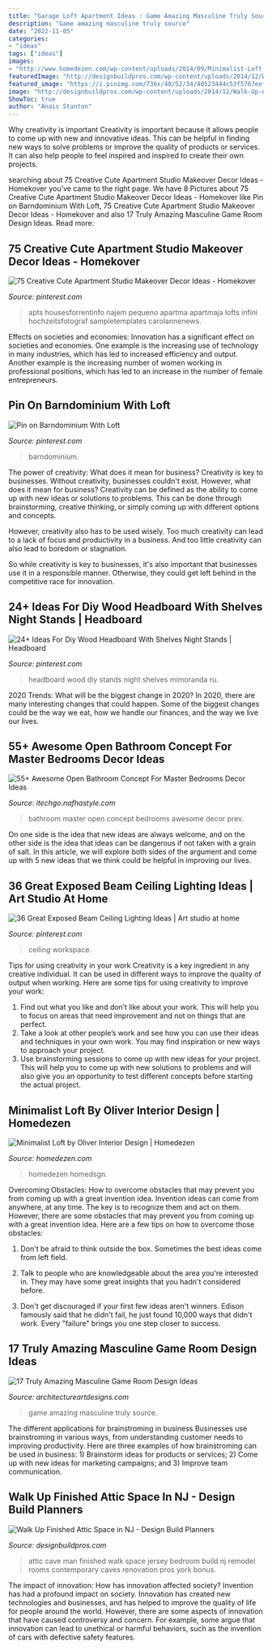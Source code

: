 ```yaml
---
title: "Garage Loft Apartment Ideas : Game Amazing Masculine Truly Source"
description: "Game amazing masculine truly source"
date: "2022-11-05"
categories:
- "ideas"
tags: ["ideas"]
images:
- "http://www.homedezen.com/wp-content/uploads/2014/09/Minimalist-Loft-by-Oliver-Interior-Design-14.jpg"
featuredImage: "http://designbuildpros.com/wp-content/uploads/2014/12/Walk-Up-Attic-Finished-Space-Design-Build-Pros-3.jpg"
featured_image: "https://i.pinimg.com/736x/40/52/34/40523444c53f5767eef21368989430d5.jpg"
image: "http://designbuildpros.com/wp-content/uploads/2014/12/Walk-Up-Attic-Finished-Space-Design-Build-Pros-3.jpg"
ShowToc: true
author: "Anais Stanton"
---
```



Why creativity is important
Creativity is important because it allows people to come up with new and innovative ideas. This can be helpful in finding new ways to solve problems or improve the quality of products or services. It can also help people to feel inspired and inspired to create their own projects.

	

		
searching about 75 Creative Cute Apartment Studio Makeover Decor Ideas - Homekover you've came to the right page. We have 8 Pictures about 75 Creative Cute Apartment Studio Makeover Decor Ideas - Homekover like Pin on Barndominium With Loft, 75 Creative Cute Apartment Studio Makeover Decor Ideas - Homekover and also 17 Truly Amazing Masculine Game Room Design Ideas. Read more:
		
    
## 75 Creative Cute Apartment Studio Makeover Decor Ideas - Homekover

<img loading=lazy src="https://i.pinimg.com/736x/dd/c9/f6/ddc9f656b82f43c9d495af289d2cd854.jpg" onerror="this.onerror=null;this.src='https://tse1.mm.bing.net/th?id=OIP.2PHraw_nh3fW2tUOmddwfwHaFR&amp;pid=15.1';" alt="75 Creative Cute Apartment Studio Makeover Decor Ideas - Homekover">

_Source: pinterest.com_

>apts housesforrentinfo najem pequeno apartma apartmaja lofts infini hochzeitsfotograf sampletemplates carolannenews. 

	

Effects on societies and economies:
Innovation has a significant effect on societies and economies. One example is the increasing use of technology in many industries, which has led to increased efficiency and output. Another example is the increasing number of women working in professional positions, which has led to an increase in the number of female entrepreneurs.

    
## Pin On Barndominium With Loft

<img loading=lazy src="https://i.pinimg.com/736x/53/0e/cb/530ecb8863bc52cc0749b584fe6373ec.jpg" onerror="this.onerror=null;this.src='https://tse3.mm.bing.net/th?id=OIP.kA9230YAVImAEjHqTCfE4AHaLG&amp;pid=15.1';" alt="Pin on Barndominium With Loft">

_Source: pinterest.com_

>barndominium. 

	

The power of creativity: What does it mean for business?
Creativity is key to businesses. Without creativity, businesses couldn't exist. However, what does it mean for business? 
Creativity can be defined as the ability to come up with new ideas or solutions to problems. This can be done through brainstorming, creative thinking, or simply coming up with different options and concepts. 

However, creativity also has to be used wisely. Too much creativity can lead to a lack of focus and productivity in a business. And too little creativity can also lead to boredom or stagnation. 

So while creativity is key to businesses, it's also important that businesses use it in a responsible manner. Otherwise, they could get left behind in the competitive race for innovation.

    
## 24+ Ideas For Diy Wood Headboard With Shelves Night Stands | Headboard

<img loading=lazy src="https://i.pinimg.com/736x/40/52/34/40523444c53f5767eef21368989430d5.jpg" onerror="this.onerror=null;this.src='https://tse4.mm.bing.net/th?id=OIP.HITU-UVFqXSFAsh8PjR9hwAAAA&amp;pid=15.1';" alt="24+ Ideas For Diy Wood Headboard With Shelves Night Stands | Headboard">

_Source: pinterest.com_

>headboard wood diy stands night shelves mimoranda ru. 

	

2020 Trends: What will be the biggest change in 2020?
In 2020, there are many interesting changes that could happen. Some of the biggest changes could be the way we eat, how we handle our finances, and the way we live our lives.

    
## 55+ Awesome Open Bathroom Concept For Master Bedrooms Decor Ideas

<img loading=lazy src="http://itechgo.com/wp-content/uploads/2018/04/Awesome-Open-Bathroom-Concept-For-Master-Bedrooms-Decor-Ideas-1.jpg" onerror="this.onerror=null;this.src='https://tse1.mm.bing.net/th?id=OIP.ptj2ue8WM809-hQXmMJxkQHaLF&amp;pid=15.1';" alt="55+ Awesome Open Bathroom Concept For Master Bedrooms Decor Ideas">

_Source: itechgo.nafhastyle.com_

>bathroom master open concept bedrooms awesome decor prev. 

	

On one side is the idea that new ideas are always welcome, and on the other side is the idea that ideas can be dangerous if not taken with a grain of salt. In this article, we will explore both sides of the argument and come up with 5 new ideas that we think could be helpful in improving our lives.

    
## 36 Great Exposed Beam Ceiling Lighting Ideas | Art Studio At Home

<img loading=lazy src="https://i.pinimg.com/736x/04/f7/66/04f7663b87fff9db8d35ab35f3bf9077.jpg" onerror="this.onerror=null;this.src='https://tse2.mm.bing.net/th?id=OIP.ngQ8quJwhnYZQJ-zlVSp_AHaKy&amp;pid=15.1';" alt="36 Great Exposed Beam Ceiling Lighting Ideas | Art studio at home">

_Source: pinterest.com_

>ceiling workspace. 

	

Tips for using creativity in your work
Creativity is a key ingredient in any creative individual. It can be used in different ways to improve the quality of output when working. Here are some tips for using creativity to improve your work: 
1. Find out what you like and don’t like about your work. This will help you to focus on areas that need improvement and not on things that are perfect. 
2. Take a look at other people’s work and see how you can use their ideas and techniques in your own work. You may find inspiration or new ways to approach your project. 
3. Use brainstorming sessions to come up with new ideas for your project. This will help you to come up with new solutions to problems and will also give you an opportunity to test different concepts before starting the actual project. 

    
## Minimalist Loft By Oliver Interior Design | Homedezen

<img loading=lazy src="http://www.homedezen.com/wp-content/uploads/2014/09/Minimalist-Loft-by-Oliver-Interior-Design-14.jpg" onerror="this.onerror=null;this.src='https://tse4.mm.bing.net/th?id=OIP.ebDY0xKPtUAMIo66tzcEHAHaE5&amp;pid=15.1';" alt="Minimalist Loft by Oliver Interior Design | Homedezen">

_Source: homedezen.com_

>homedezen homedsgn. 

	

Overcoming Obstacles: How to overcome obstacles that may prevent you from coming up with a great invention idea.
Invention ideas can come from anywhere, at any time. The key is to recognize them and act on them. However, there are some obstacles that may prevent you from coming up with a great invention idea. Here are a few tips on how to overcome those obstacles:
1) Don't be afraid to think outside the box. Sometimes the best ideas come from left field.

2) Talk to people who are knowledgeable about the area you're interested in. They may have some great insights that you hadn't considered before.

3) Don't get discouraged if your first few ideas aren't winners. Edison famously said that he didn't fail, he just found 10,000 ways that didn't work. Every "failure" brings you one step closer to success.

    
## 17 Truly Amazing Masculine Game Room Design Ideas

<img loading=lazy src="https://www.architectureartdesigns.com/wp-content/uploads/2015/01/144-630x419.jpg" onerror="this.onerror=null;this.src='https://tse2.mm.bing.net/th?id=OIP.SnAf9n3pTf6-pCQWVAmcbAHaE7&amp;pid=15.1';" alt="17 Truly Amazing Masculine Game Room Design Ideas">

_Source: architectureartdesigns.com_

>game amazing masculine truly source. 

	

The different applications for brainstroming in business
Businesses use brainstroming in various ways, from understanding customer needs to improving productivity. Here are three examples of how brainstroming can be used in business: 1) Brainstorm ideas for products or services; 2) Come up with new ideas for marketing campaigns; and 3) Improve team communication.

    
## Walk Up Finished Attic Space In NJ - Design Build Planners

<img loading=lazy src="http://designbuildpros.com/wp-content/uploads/2014/12/Walk-Up-Attic-Finished-Space-Design-Build-Pros-3.jpg" onerror="this.onerror=null;this.src='https://tse1.mm.bing.net/th?id=OIP.2q4eiJL6w0nT6WPjYR3aJwHaE9&amp;pid=15.1';" alt="Walk Up Finished Attic Space in NJ - Design Build Planners">

_Source: designbuildpros.com_

>attic cave man finished walk space jersey bedroom build nj remodel rooms contemporary caves renovation pros york bonus. 

	

The impact of innovation: How has innovation affected society?
Invention has had a profound impact on society. Innovation has created new technologies and businesses, and has helped to improve the quality of life for people around the world. However, there are some aspects of innovation that have caused controversy and concern. For example, some argue that innovation can lead to unethical or harmful behaviors, such as the invention of cars with defective safety features.


